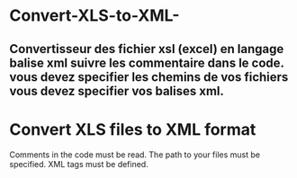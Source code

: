 # Convert-XLS-to-XML-
Convertisseur des fichier xsl (excel) en langage balise  xml 
suivre les commentaire dans le code.
vous devez specifier les chemins de vos fichiers 
vous devez specifier vos balises xml. 
----------------------------------------------------
# Convert XLS files to XML format

Comments in the code must be read.
The path to your files must be specified.
XML tags must be defined.
